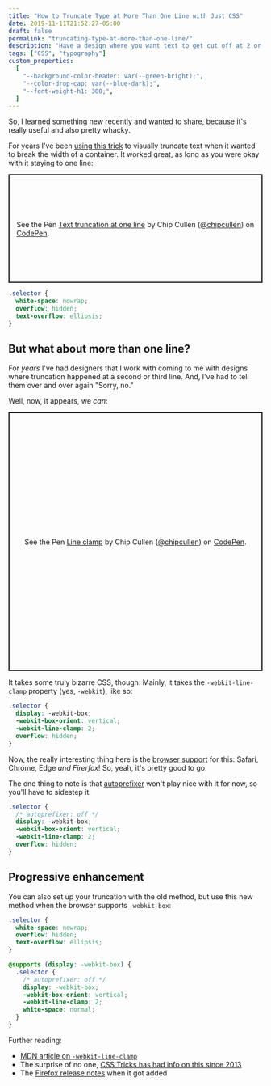 ```yaml
---
title: "How to Truncate Type at More Than One Line with Just CSS"
date: 2019-11-11T21:52:27-05:00
draft: false
permalink: "truncating-type-at-more-than-one-line/"
description: "Have a design where you want text to get cut off at 2 or 3 lines? You can do it with CSS alone."
tags: ["CSS", "typography"]
custom_properties:
  [
    "--background-color-header: var(--green-bright);",
    "--color-drop-cap: var(--blue-dark);",
    "--font-weight-h1: 300;",
  ]
---
```


So, I learned something new recently and wanted to share, because it's really useful and also pretty whacky.

For years I've been [using this trick](https://css-tricks.com/snippets/css/truncate-string-with-ellipsis/) to visually truncate text when it wanted to break the width of a container. It worked great, as long as you were okay with it staying to one line:

<p class="codepen" data-height="215" data-theme-id="dark" data-default-tab="result" data-user="chipcullen" data-slug-hash="wvvxZQE" style="height: 215px; box-sizing: border-box; display: flex; align-items: center; justify-content: center; border: 2px solid; margin: 1em 0; padding: 1em;" data-pen-title="Text truncation at one line">
  <span>See the Pen <a href="https://codepen.io/chipcullen/pen/wvvxZQE">
  Text truncation at one line</a> by Chip Cullen (<a href="https://codepen.io/chipcullen">@chipcullen</a>)
  on <a href="https://codepen.io">CodePen</a>.</span>
</p>

```scss
.selector {
  white-space: nowrap;
  overflow: hidden;
  text-overflow: ellipsis;
}
```

## But what about more than one line?

For _years_ I've had designers that I work with coming to me with designs where truncation happened at a second or third line. And, I've had to tell them over and over again "Sorry, no."

Well, now, it appears, we _can_:

<p class="codepen" data-height="512" data-theme-id="dark" data-default-tab="result" data-user="chipcullen" data-slug-hash="oNNMdez" style="height: 512px; box-sizing: border-box; display: flex; align-items: center; justify-content: center; border: 2px solid; margin: 1em 0; padding: 1em;" data-pen-title="Line clamp">
  <span>See the Pen <a href="https://codepen.io/chipcullen/pen/oNNMdez">
  Line clamp</a> by Chip Cullen (<a href="https://codepen.io/chipcullen">@chipcullen</a>)
  on <a href="https://codepen.io">CodePen</a>.</span>
</p>
<script async src="https://static.codepen.io/assets/embed/ei.js"></script>

It takes some truly bizarre CSS, though. Mainly, it takes the `-webkit-line-clamp` property (yes, `-webkit`), like so:

```scss
.selector {
  display: -webkit-box;
  -webkit-box-orient: vertical;
  -webkit-line-clamp: 2;
  overflow: hidden;
}
```

Now, the really interesting thing here is the [browser support](https://caniuse.com/#feat=mdn-css_properties_-webkit-line-clamp) for this: Safari, Chrome, Edge _and Firerfox_! So, yeah, it's pretty good to go.

The one thing to note is that [autoprefixer](https://github.com/postcss/autoprefixer) won't play nice with it for now, so you'll have to sidestep it:

```scss
.selector {
  /* autoprefixer: off */
  display: -webkit-box;
  -webkit-box-orient: vertical;
  -webkit-line-clamp: 2;
  overflow: hidden;
}
```

## Progressive enhancement

You can also set up your truncation with the old method, but use this new method when the browser supports `-webkit-box`:

```css
.selector {
  white-space: nowrap;
  overflow: hidden;
  text-overflow: ellipsis;
}

@supports (display: -webkit-box) {
  .selector {
    /* autoprefixer: off */
    display: -webkit-box;
    -webkit-box-orient: vertical;
    -webkit-line-clamp: 2;
    white-space: normal;
  }
}
```

Further reading:

- [MDN article on `-webkit-line-clamp`](https://developer.mozilla.org/en-US/docs/Web/CSS/-webkit-line-clamp#Example)
- The surprise of no one, [CSS Tricks has had info on this since 2013](https://css-tricks.com/line-clampin/)
- The [Firefox release notes](https://developer.mozilla.org/en-US/docs/Mozilla/Firefox/Releases/68#CSS) when it got added
